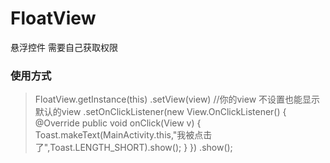 # FloatView
悬浮控件
需要自己获取权限

### 使用方式
> FloatView.getInstance(this)
                  .setView(view) //你的view  不设置也能显示默认的view
                  .setOnClickListener(new View.OnClickListener() {
                      @Override
                      public void onClick(View v) {
                          Toast.makeText(MainActivity.this,"我被点击了",Toast.LENGTH_SHORT).show();
                      }
                  })
                  .show();